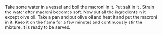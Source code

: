 Take some water in a vessel and boil the macroni in it. Put salt in it .
Strain the water after macroni becomes soft. 
Now put all the ingredients in it except olive oil.
Take a pan and put olive oil and heat it and put the macroni in it.
Keep it on the flame for a few minutes and continuously stir the mixture.
It is ready to be served.